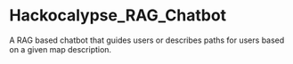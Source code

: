 # Hackocalypse_RAG_Chatbot
A RAG based chatbot that guides users or describes paths for users based on a given map description.
